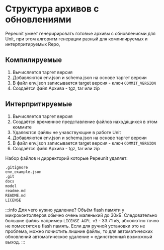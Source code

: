 # Структура архивов c обновлениями

Pepeunit умеет генеририровать готовые архивы с обновлениями для Unit, при этом алгоритм генерации разный для компилируемых и интерпритируемых Repo,

## Компилируемые

1. Вычисляется таргет версия
1. Добавляются env.json и schema.json на основе таргет версии
1. В файл env.json записывается target версия - ключ `COMMIT_VERSION`
1. Создаётся файл Архива - tgz, tar или zip

## Интерпритируемые

1. Вычисляется таргет версия
1. Создаётся временное представление файлов находящихся в этом коммите
1. Удаляются файлы не учавствующие в работе Unit
1. Добавляются env.json и schema.json на основе таргет версии
1. В файл env.json записывается target версия - ключ `COMMIT_VERSION`
1. Создаётся файл Архива - tgz, tar или zip

Набор файлов и дирректорий которые Pepeunit удаляет:
```.txt
.gitignore
env_example.json
.git
docs
model
readme.md
README.md
LICENSE
```

:::info Для чего нужно удаление?
Объём flash памяти у микроконтоллеров обычно очень маленький до 30кБ. Следовательно большие файлы например `LICENSE AGPL v3` - 33.71 кБ, абсолютно точно не поместятся в flash память. Если для ручной установки это не проблема, можно почистить лишние файлы, то для автоматических обновлений автоматическое удаление = единственный возможный выход.
:::